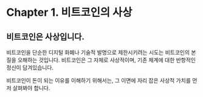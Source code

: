 # Chapter 1. 비트코인의 사상

## 비트코인은 사상입니다.
비트코인을 단순한 디지털 화폐나 기술적 발명으로 제한시키려는 시도는 비트코인의 본질을 오해하는 것입니다. 비트코인은 그 자체로 사상적이며, 기존 체계에 대한 반항적인 정신이 담겨있습니다.

비트코인이 돈이 되는 이유를 이해하기 위해서는, 그 이면에 자리 잡은 사상적 가치를 먼저 살펴봐야 합니다.